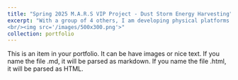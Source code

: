 ```yaml
---
title: "Spring 2025 M.A.R.S VIP Project - Dust Storm Energy Harvesting"
excerpt: "With a group of 4 others, I am developing physical platforms to test the capability of electrostatic energy harvesting from simulated Martian dust storms.
<br/><img src='/images/500x300.png'>"
collection: portfolio
---
```


This is an item in your portfolio. It can be have images or nice text. If you name the file .md, it will be parsed as markdown. If you name the file .html, it will be parsed as HTML. 
